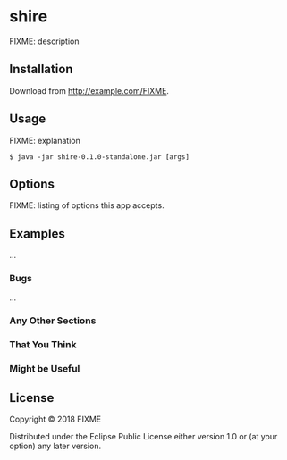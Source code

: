 # shire

FIXME: description

## Installation

Download from http://example.com/FIXME.

## Usage

FIXME: explanation

    $ java -jar shire-0.1.0-standalone.jar [args]

## Options

FIXME: listing of options this app accepts.

## Examples

...

### Bugs

...

### Any Other Sections
### That You Think
### Might be Useful

## License

Copyright © 2018 FIXME

Distributed under the Eclipse Public License either version 1.0 or (at
your option) any later version.
